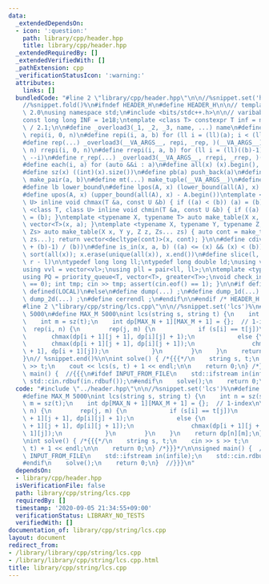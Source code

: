 ```yaml
---
data:
  _extendedDependsOn:
  - icon: ':question:'
    path: library/cpp/header.hpp
    title: library/cpp/header.hpp
  _extendedRequiredBy: []
  _extendedVerifiedWith: []
  _pathExtension: cpp
  _verificationStatusIcon: ':warning:'
  attributes:
    links: []
  bundledCode: "#line 2 \"library/cpp/header.hpp\"\n\n//%snippet.set('header')%\n\
    //%snippet.fold()%\n#ifndef HEADER_H\n#define HEADER_H\n\n// template version\
    \ 2.0\nusing namespace std;\n#include <bits/stdc++.h>\n\n// varibable settings\n\
    const long long INF = 1e18;\ntemplate <class T> constexpr T inf = numeric_limits<T>::max()\
    \ / 2.1;\n\n#define _overload3(_1, _2, _3, name, ...) name\n#define _rep(i, n)\
    \ repi(i, 0, n)\n#define repi(i, a, b) for (ll i = (ll)(a); i < (ll)(b); ++i)\n\
    #define rep(...) _overload3(__VA_ARGS__, repi, _rep, )(__VA_ARGS__)\n#define _rrep(i,\
    \ n) rrepi(i, 0, n)\n#define rrepi(i, a, b) for (ll i = (ll)((b)-1); i >= (ll)(a);\
    \ --i)\n#define r_rep(...) _overload3(__VA_ARGS__, rrepi, _rrep, )(__VA_ARGS__)\n\
    #define each(i, a) for (auto &&i : a)\n#define all(x) (x).begin(), (x).end()\n\
    #define sz(x) ((int)(x).size())\n#define pb(a) push_back(a)\n#define mp(a, b)\
    \ make_pair(a, b)\n#define mt(...) make_tuple(__VA_ARGS__)\n#define ub upper_bound\n\
    #define lb lower_bound\n#define lpos(A, x) (lower_bound(all(A), x) - A.begin())\n\
    #define upos(A, x) (upper_bound(all(A), x) - A.begin())\ntemplate <class T, class\
    \ U> inline void chmax(T &a, const U &b) { if ((a) < (b)) (a) = (b); }\ntemplate\
    \ <class T, class U> inline void chmin(T &a, const U &b) { if ((a) > (b)) (a)\
    \ = (b); }\ntemplate <typename X, typename T> auto make_table(X x, T a) { return\
    \ vector<T>(x, a); }\ntemplate <typename X, typename Y, typename Z, typename...\
    \ Zs> auto make_table(X x, Y y, Z z, Zs... zs) { auto cont = make_table(y, z,\
    \ zs...); return vector<decltype(cont)>(x, cont); }\n\n#define cdiv(a, b) (((a)\
    \ + (b)-1) / (b))\n#define is_in(x, a, b) ((a) <= (x) && (x) < (b))\n#define uni(x)\
    \ sort(all(x)); x.erase(unique(all(x)), x.end())\n#define slice(l, r) substr(l,\
    \ r - l)\n\ntypedef long long ll;\ntypedef long double ld;\nusing vl = vector<ll>;\n\
    using vvl = vector<vl>;\nusing pll = pair<ll, ll>;\n\ntemplate <typename T>\n\
    using PQ = priority_queue<T, vector<T>, greater<T>>;\nvoid check_input() { assert(cin.eof()\
    \ == 0); int tmp; cin >> tmp; assert(cin.eof() == 1); }\n\n#if defined(PCM) ||\
    \ defined(LOCAL)\n#else\n#define dump(...) ;\n#define dump_1d(...) ;\n#define\
    \ dump_2d(...) ;\n#define cerrendl ;\n#endif\n\n#endif /* HEADER_H */\n//%snippet.end()%\n\
    #line 2 \"library/cpp/string/lcs.cpp\"\n\n//%snippet.set('lcs')%\n#define MAX_N\
    \ 5000\n#define MAX_M 5000\nint lcs(string s, string t) {\n    int n = sz(s);\n\
    \    int m = sz(t);\n    int dp[MAX_N + 1][MAX_M + 1] = {};  // 1-index\n\n  \
    \  rep(i, n) {\n        rep(j, m) {\n            if (s[i] == t[j])\n         \
    \       chmax(dp[i + 1][j + 1], dp[i][j] + 1);\n            else {\n         \
    \       chmax(dp[i + 1][j + 1], dp[i][j + 1]);\n                chmax(dp[i + 1][j\
    \ + 1], dp[i + 1][j]);\n            }\n        }\n    }\n    return dp[n][m];\n\
    }\n// %snippet.end()%\n\nint solve() { /*{{{*/\n    string s, t;\n    cin >> s\
    \ >> t;\n    cout << lcs(s, t) + 1 << endl;\n\n    return 0;\n} /*}}}*/\n\nsigned\
    \ main() {  //{{{\n#ifdef INPUT_FROM_FILE\n    std::ifstream in(infile);\n   \
    \ std::cin.rdbuf(in.rdbuf());\n#endif\n    solve();\n    return 0;\n}  //}}}\n"
  code: "#include \"../header.hpp\"\n\n//%snippet.set('lcs')%\n#define MAX_N 5000\n\
    #define MAX_M 5000\nint lcs(string s, string t) {\n    int n = sz(s);\n    int\
    \ m = sz(t);\n    int dp[MAX_N + 1][MAX_M + 1] = {};  // 1-index\n\n    rep(i,\
    \ n) {\n        rep(j, m) {\n            if (s[i] == t[j])\n                chmax(dp[i\
    \ + 1][j + 1], dp[i][j] + 1);\n            else {\n                chmax(dp[i\
    \ + 1][j + 1], dp[i][j + 1]);\n                chmax(dp[i + 1][j + 1], dp[i +\
    \ 1][j]);\n            }\n        }\n    }\n    return dp[n][m];\n}\n// %snippet.end()%\n\
    \nint solve() { /*{{{*/\n    string s, t;\n    cin >> s >> t;\n    cout << lcs(s,\
    \ t) + 1 << endl;\n\n    return 0;\n} /*}}}*/\n\nsigned main() {  //{{{\n#ifdef\
    \ INPUT_FROM_FILE\n    std::ifstream in(infile);\n    std::cin.rdbuf(in.rdbuf());\n\
    #endif\n    solve();\n    return 0;\n}  //}}}\n"
  dependsOn:
  - library/cpp/header.hpp
  isVerificationFile: false
  path: library/cpp/string/lcs.cpp
  requiredBy: []
  timestamp: '2020-09-05 21:34:55+09:00'
  verificationStatus: LIBRARY_NO_TESTS
  verifiedWith: []
documentation_of: library/cpp/string/lcs.cpp
layout: document
redirect_from:
- /library/library/cpp/string/lcs.cpp
- /library/library/cpp/string/lcs.cpp.html
title: library/cpp/string/lcs.cpp
---
```

